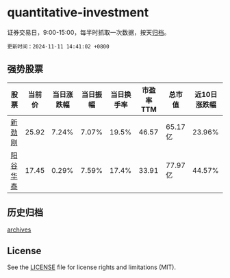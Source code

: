 # quantitative-investment

证券交易日，9:00-15:00，每半时抓取一次数据，按天[归档](archives)。

`更新时间：2024-11-11 14:41:02 +0800`

## 强势股票

|股票|当前价|当日涨跌幅|当日振幅|当日换手率|市盈率TTM|总市值|近10日涨跌幅|
|----|----|----|----|----|----|----|----|
|[新劲刚](https://xueqiu.com/S/SZ300629)|25.92|7.24%|7.07%|19.5%|46.57|65.17亿|23.96%|
|[阳谷华泰](https://xueqiu.com/S/SZ300121)|17.45|0.29%|7.59%|17.4%|33.91|77.97亿|44.57%|

## 历史归档

[archives](archives)

## License

See the [LICENSE](LICENSE) file for license rights and limitations (MIT).